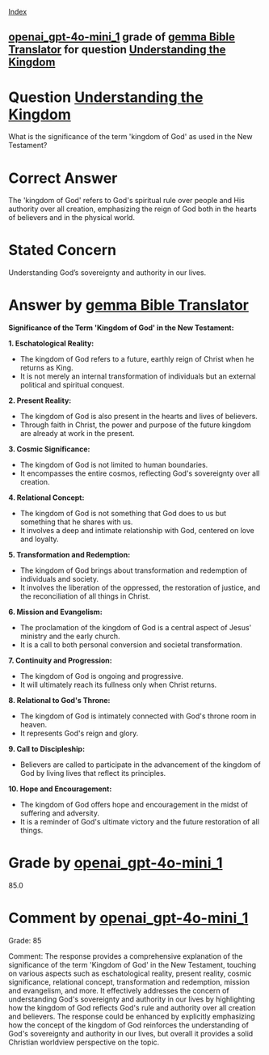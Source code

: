 
[Index](../../../../index.md)
## [openai_gpt-4o-mini_1](../../../grading_models/openai_gpt-4o-mini_1.md) grade of [gemma Bible Translator](../../../answering_models/gemma_Bible_Translator.md) for question [Understanding the Kingdom](../../../questions/Understanding_the_Kingdom.md)

# Question [Understanding the Kingdom](../../../questions/Understanding_the_Kingdom.md)
What is the significance of the term 'kingdom of God' as used in the New Testament?

# Correct Answer
The 'kingdom of God' refers to God's spiritual rule over people and His authority over all creation, emphasizing the reign of God both in the hearts of believers and in the physical world.

# Stated Concern
Understanding God’s sovereignty and authority in our lives.

# Answer by [gemma Bible Translator](../../../answering_models/gemma_Bible_Translator.md)
**Significance of the Term 'Kingdom of God' in the New Testament:**

**1. Eschatological Reality:**

* The kingdom of God refers to a future, earthly reign of Christ when he returns as King.
* It is not merely an internal transformation of individuals but an external political and spiritual conquest.

**2. Present Reality:**

* The kingdom of God is also present in the hearts and lives of believers.
* Through faith in Christ, the power and purpose of the future kingdom are already at work in the present.

**3. Cosmic Significance:**

* The kingdom of God is not limited to human boundaries.
* It encompasses the entire cosmos, reflecting God's sovereignty over all creation.

**4. Relational Concept:**

* The kingdom of God is not something that God does to us but something that he shares with us.
* It involves a deep and intimate relationship with God, centered on love and loyalty.

**5. Transformation and Redemption:**

* The kingdom of God brings about transformation and redemption of individuals and society.
* It involves the liberation of the oppressed, the restoration of justice, and the reconciliation of all things in Christ.

**6. Mission and Evangelism:**

* The proclamation of the kingdom of God is a central aspect of Jesus' ministry and the early church.
* It is a call to both personal conversion and societal transformation.

**7. Continuity and Progression:**

* The kingdom of God is ongoing and progressive.
* It will ultimately reach its fullness only when Christ returns.

**8. Relational to God's Throne:**

* The kingdom of God is intimately connected with God's throne room in heaven.
* It represents God's reign and glory.

**9. Call to Discipleship:**

* Believers are called to participate in the advancement of the kingdom of God by living lives that reflect its principles.

**10. Hope and Encouragement:**

* The kingdom of God offers hope and encouragement in the midst of suffering and adversity.
* It is a reminder of God's ultimate victory and the future restoration of all things.

# Grade by [openai_gpt-4o-mini_1](../../../grading_models/openai_gpt-4o-mini_1.md)
85.0

# Comment by [openai_gpt-4o-mini_1](../../../grading_models/openai_gpt-4o-mini_1.md)
Grade: 85

Comment: The response provides a comprehensive explanation of the significance of the term 'Kingdom of God' in the New Testament, touching on various aspects such as eschatological reality, present reality, cosmic significance, relational concept, transformation and redemption, mission and evangelism, and more. It effectively addresses the concern of understanding God's sovereignty and authority in our lives by highlighting how the kingdom of God reflects God's rule and authority over all creation and believers. The response could be enhanced by explicitly emphasizing how the concept of the kingdom of God reinforces the understanding of God's sovereignty and authority in our lives, but overall it provides a solid Christian worldview perspective on the topic.
